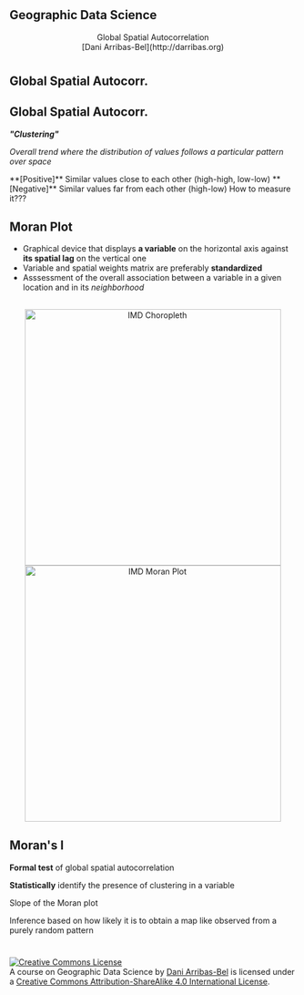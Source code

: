 #
## Geographic Data Science

<CENTER>
Global Spatial Autocorrelation
</CENTER>

<CENTER>
[Dani Arribas-Bel](http://darribas.org)
</CENTER>


#
## **Global** Spatial Autocorr.
## **Global** Spatial Autocorr.

**<i>"Clustering"</i>**

*Overall trend where the distribution of values follows a particular pattern
over space*

<span class="fragment">
**[Positive]** Similar values close to each other (high-high, low-low)

<span class="fragment">
**[Negative]** Similar values far from each other (high-low)

<span class="fragment">
How to measure it???

## Moran Plot

* Graphical device that displays **a variable** on the horizontal axis against **its spatial lag** on the vertical one
* Variable and spatial weights matrix are preferably **standardized**
* Asssessment of the overall association between a variable in a given
  location and in its *neighborhood*

##

<center>
<img src="../figs/l06_imd_score_choro.png" alt="IMD Choropleth"
style="width:450px;height:450px;"/>
<span class="fragment"> 
<img src="../figs/l05_moranplot_std.png" alt="IMD Moran Plot"
style="width:450px;height:450px;"/>
</center>

## Moran's I

**Formal test** of global spatial autocorrelation

**Statistically** identify the presence of clustering in a variable

Slope of the Moran plot

Inference based on how likely it is to obtain a map like observed from a
purely random pattern

<div class="fragment">
<script type="math/tex; mode=display">
I = \dfrac{N} {\sum_{i} \sum_{j} w_{ij}} \dfrac {\sum_{i} \sum_{j}
w_{ij}(Z_i) (Z_j)} {\sum_{i} (Z_i)^2}
</script>
</div>


#
<a rel="license" href="http://creativecommons.org/licenses/by-sa/4.0/"><img alt="Creative Commons License" style="border-width:0" src="https://i.creativecommons.org/l/by-sa/4.0/88x31.png" /></a><br /><span xmlns:dct="http://purl.org/dc/terms/" property="dct:title">A course on Geographic Data Science</span> by <a xmlns:cc="http://creativecommons.org/ns#" href="http://darribas.org" property="cc:attributionName" rel="cc:attributionURL">Dani Arribas-Bel</a> is licensed under a <a rel="license" href="http://creativecommons.org/licenses/by-sa/4.0/">Creative Commons Attribution-ShareAlike 4.0 International License</a>.
